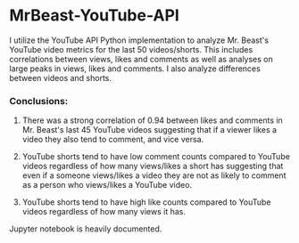 # MrBeast-YouTube-API
I utilize the YouTube API Python implementation to analyze Mr. Beast's YouTube video metrics for the last 50 videos/shorts. This includes correlations between views, likes and comments as well as analyses on large peaks in views, likes and comments. I also analyze differences between videos and shorts.

### Conclusions:

1) There was a strong correlation of 0.94 between likes and comments in Mr. Beast's last 45 YouTube videos suggesting that if a viewer likes a video they also tend to comment, and vice versa.

2) YouTube shorts tend to have low comment counts compared to YouTube videos regardless of how many views/likes a short has suggesting that even if a someone views/likes a video they are not as likely to comment as a person who views/likes a YouTube video.

3) YouTube shorts tend to have high like counts compared to YouTube videos regardless of how many views it has.

Jupyter notebook is heavily documented.
